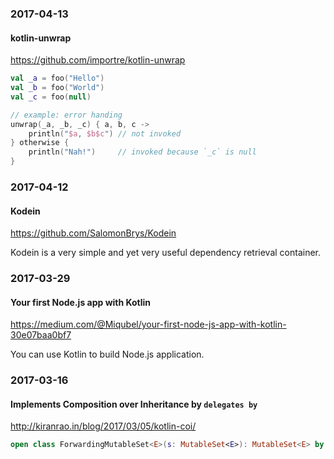 ### 2017-04-13

#### kotlin-unwrap

https://github.com/importre/kotlin-unwrap

```kotlin
val _a = foo("Hello")
val _b = foo("World")
val _c = foo(null)

// example: error handing
unwrap(_a, _b, _c) { a, b, c ->
    println("$a, $b$c") // not invoked
} otherwise {
    println("Nah!")     // invoked because `_c` is null
}
```


### 2017-04-12

#### Kodein

https://github.com/SalomonBrys/Kodein

Kodein is a very simple and yet very useful dependency retrieval container.


### 2017-03-29

#### Your first Node.js app with Kotlin

https://medium.com/@Miqubel/your-first-node-js-app-with-kotlin-30e07baa0bf7

You can use Kotlin to build Node.js application.


### 2017-03-16

#### Implements **Composition over Inheritance** by `delegates by`

http://kiranrao.in/blog/2017/03/05/kotlin-coi/

```kotlin
open class ForwardingMutableSet<E>(s: MutableSet<E>): MutableSet<E> by s
```
